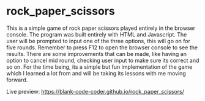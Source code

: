 # rock_paper_scissors

This is a simple game of rock paper scissors played entirely in the browser console. The program was built entirely with HTML and Javascript. The user will be prompted to input one of the three options, this will go on for five rounds. Remember to press F12 to open the browser console to see the results. There are some improvements that can be made, like having an option to cancel mid round, checking user input to make sure its correct and so on. For the time being, its a simple but fun implementation of the game which I learned a lot from and will be taking its lessons with me moving forward.

Live preview: https://blank-code-coder.github.io/rock_paper_scissors/
